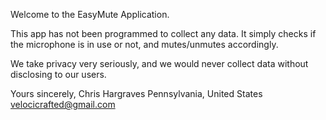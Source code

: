 Welcome to the EasyMute Application.

This app has not been programmed to collect any data.  It simply checks if the microphone is in use or not, and mutes/unmutes accordingly.  

We take privacy very seriously, and we would never collect data without disclosing to our users.

Yours sincerely,
Chris Hargraves
Pennsylvania, United States
velocicrafted@gmail.com
